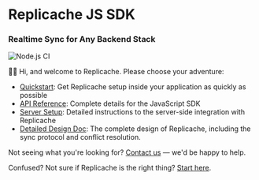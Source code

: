 # Replicache JS SDK

### Realtime Sync for Any Backend Stack

![Node.js CI](https://github.com/rocicorp/replicache-sdk-js/workflows/Node.js%20CI/badge.svg)

👋🏼 Hi, and welcome to Replicache. Please choose your adventure:

- [Quickstart](https://github.com/rocicorp/replicache-sdk-js/blob/stable/QUICKSTART.md): Get Replicache setup inside your application as quickly as possible
- [API Reference](https://js.replicache.dev/classes/default.html): Complete details for the JavaScript SDK
- [Server Setup](https://github.com/rocicorp/replicache/blob/stable/SERVER_SETUP.md): Detailed instructions to the server-side integration with Replicache
- [Detailed Design Doc](https://github.com/rocicorp/replicache/blob/stable/design.md): The complete design of Replicache, including the sync protocol and conflict resolution.

Not seeing what you're looking for? [Contact us](https://replicache.dev/#contact) — we'd be happy to help.

Confused? Not sure if Replicache is the right thing? [Start here](https://replicache.dev).
